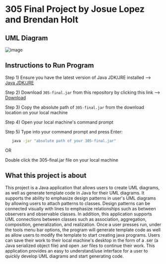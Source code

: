 # 305 Final Project by Josue Lopez and Brendan Holt

## UML Diagram
![image](https://github.com/user-attachments/assets/ef020096-ebbf-4a3c-962c-476e6f5f075b)

## Instructions to Run Program
Step 1) Ensure you have the latest version of Java JDK/JRE installed --> [Java JDK/JRE](https://www.oracle.com/java/technologies/downloads/)

Step 2) Download `305-final.jar` from this repository by clicking this link --> [Download](https://github.com/JLpro-cd/305-final/raw/refs/heads/master/out/artifacts/305_final_jar/305-final.jar)

Step 3) Copy the absolute path of `305-final.jar` from the download location on your local machine  

Step 4) Open your local machine's command prompt  

Step 5) Type into your command prompt and press Enter:

```bash
   java -jar "absolute path of your 305-final.jar"
```
OR

   Double click the 305-final.jar file on your local machine

## What this project is about

This project is a Java application that allows users to create UML diagrams, as well as generate template code in Java for their UML diagrams. 
It supports the ability to emphasize design patterns in user's UML diagrams by allowing users to attach patterns to classes. 
Design patterns can be connected visually with lines to emphasize relationships such as between observers and observable classes. 
In addition, this application supports UML connections between classes such as association, aggregation, composition, generalization, and realization. 
Once a user presses run, under the tools menu bar options, the program will generate template code as well as allow users to modify the template to start creating java programs. 
Users can save their work to their local machine's desktop in the form of a .ser (a Java serialized object file) and open .ser files to continue their work.
This application provides an easy to understand/use interface for a user to quickly develop UML diagrams and start generating code.

